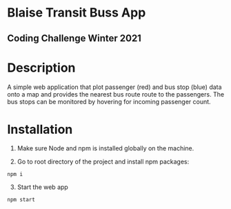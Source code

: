 # Blaise Transit Buss App

## Coding Challenge Winter 2021

# Description

A simple web application that plot passenger (red) and bus stop (blue) data onto a map and provides the nearest bus route route to the passengers. The bus stops can be monitored by hovering for incoming passenger count.

# Installation

1. Make sure Node and npm is installed globally on the machine.

2. Go to root directory of the project and install npm packages:

```
npm i
```

3. Start the web app

```
npm start
```
